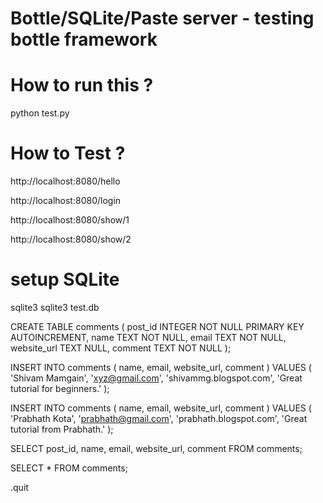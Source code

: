 # Bottle/SQLite/Paste server - testing bottle framework

# How to run this ?
python test.py

# How to Test ?
http://localhost:8080/hello

http://localhost:8080/login

http://localhost:8080/show/1

http://localhost:8080/show/2

# setup SQLite
sqlite3
sqlite3 test.db

CREATE TABLE comments ( 
	post_id INTEGER NOT NULL PRIMARY KEY AUTOINCREMENT, 
	name TEXT NOT NULL, 
	email TEXT NOT NULL, 
	website_url TEXT NULL, 
	comment TEXT NOT NULL );


INSERT INTO comments ( name, email, website_url, comment )
VALUES ( 'Shivam Mamgain', 'xyz@gmail.com',
'shivammg.blogspot.com', 'Great tutorial for beginners.' );

INSERT INTO comments ( name, email, website_url, comment )
VALUES ( 'Prabhath Kota', 'prabhath@gmail.com',
'prabhath.blogspot.com', 'Great tutorial from Prabhath.' );

SELECT post_id, name, email, website_url, comment FROM comments;


SELECT * FROM comments;

.quit
